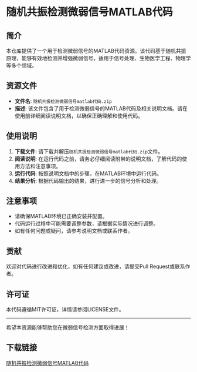 # 随机共振检测微弱信号MATLAB代码

## 简介

本仓库提供了一个用于检测微弱信号的MATLAB代码资源。该代码基于随机共振原理，能够有效地检测并增强微弱信号，适用于信号处理、生物医学工程、物理学等多个领域。

## 资源文件

- **文件名**: `随机共振检测微弱信号matlab代码.zip`
- **描述**: 该文件包含了用于检测微弱信号的MATLAB代码及相关说明文档。请在使用前详细阅读说明文档，以确保正确理解和使用代码。

## 使用说明

1. **下载文件**: 请下载并解压`随机共振检测微弱信号matlab代码.zip`文件。
2. **阅读说明**: 在运行代码之前，请务必仔细阅读附带的说明文档，了解代码的使用方法和注意事项。
3. **运行代码**: 按照说明文档中的步骤，在MATLAB环境中运行代码。
4. **结果分析**: 根据代码输出的结果，进行进一步的信号分析和处理。

## 注意事项

- 请确保MATLAB环境已正确安装并配置。
- 代码运行过程中可能需要调整参数，请根据实际情况进行调整。
- 如有任何问题或疑问，请参考说明文档或联系作者。

## 贡献

欢迎对代码进行改进和优化，如有任何建议或改进，请提交Pull Request或联系作者。

## 许可证

本代码遵循MIT许可证，详情请参阅LICENSE文件。

---

希望本资源能够帮助您在微弱信号检测方面取得进展！

## 下载链接

[随机共振检测微弱信号MATLAB代码](https://pan.quark.cn/s/def03db2c7fd)